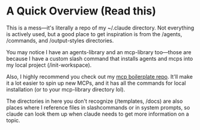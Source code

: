 # A Quick Overview (Read this)

This is a mess—it's literally a repo of my ~/.claude directory. Not everything is actively used, but a good place to get inspiration is from the /agents, /commands, and /output-styles directories.

You may notice I have an agents-library and an mcp-library too—those are because I have a custom slash command that installs agents and mcps into my local project (/init-workspace).

Also, I highly recommend you check out my [mcp boilerplate repo](https://github.com/CaptainCrouton89/mcp-boilerplate). It'll make it a lot easier to spin up new MCPs, and it has all the commands for local installation (or to your mcp-library directory lol).

The directories in here you don't recognize (/templates, /docs) are also places where I reference files in slashcommands or in system prompts, so claude can look them up when claude needs to get more information on a topic.

